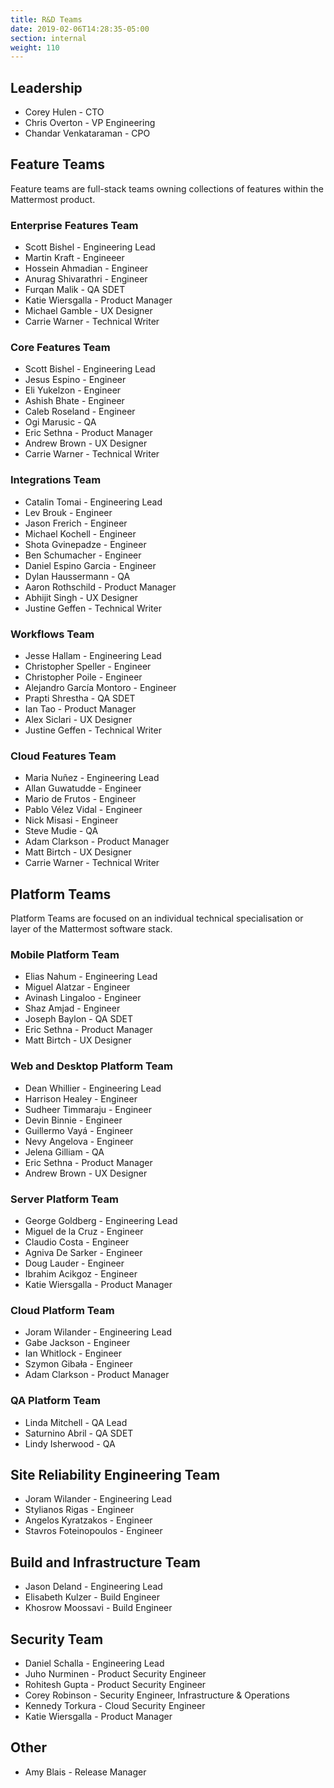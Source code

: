```yaml
---
title: R&D Teams
date: 2019-02-06T14:28:35-05:00
section: internal
weight: 110
---
```


## Leadership

* Corey Hulen - CTO
* Chris Overton - VP Engineering
* Chandar Venkataraman - CPO

## Feature Teams

Feature teams are full-stack teams owning collections of features within the Mattermost product.

### Enterprise Features Team

* Scott Bishel - Engineering Lead
* Martin Kraft - Engineeer
* Hossein Ahmadian - Engineer
* Anurag Shivarathri - Engineer
* Furqan Malik - QA SDET
* Katie Wiersgalla - Product Manager
* Michael Gamble - UX Designer
* Carrie Warner - Technical Writer

### Core Features Team

* Scott Bishel - Engineering Lead
* Jesus Espino - Engineer
* Eli Yukelzon - Engineer
* Ashish Bhate - Engineer
* Caleb Roseland - Engineer
* Ogi Marusic - QA
* Eric Sethna - Product Manager
* Andrew Brown - UX Designer
* Carrie Warner - Technical Writer

### Integrations Team

* Catalin Tomai - Engineering Lead
* Lev Brouk - Engineer
* Jason Frerich - Engineer
* Michael Kochell - Engineer
* Shota Gvinepadze - Engineer
* Ben Schumacher - Engineer
* Daniel Espino Garcia - Engineer
* Dylan Haussermann - QA
* Aaron Rothschild - Product Manager
* Abhijit Singh - UX Designer
* Justine Geffen - Technical Writer

### Workflows Team

* Jesse Hallam - Engineering Lead
* Christopher Speller - Engineer
* Christopher Poile - Engineer
* Alejandro García Montoro - Engineer
* Prapti Shrestha - QA SDET
* Ian Tao - Product Manager
* Alex Siclari - UX Designer
* Justine Geffen - Technical Writer

### Cloud Features Team

* Maria Nuñez - Engineering Lead
* Allan Guwatudde - Engineer
* Mario de Frutos - Engineer
* Pablo Vélez Vidal - Engineer
* Nick Misasi - Engineer
* Steve Mudie - QA
* Adam Clarkson - Product Manager
* Matt Birtch - UX Designer
* Carrie Warner - Technical Writer

## Platform Teams

Platform Teams are focused on an individual technical specialisation or layer of the Mattermost software stack.

### Mobile Platform Team

* Elias Nahum - Engineering Lead
* Miguel Alatzar - Engineer
* Avinash Lingaloo - Engineer
* Shaz Amjad - Engineer
* Joseph Baylon - QA SDET
* Eric Sethna - Product Manager
* Matt Birtch - UX Designer

### Web and Desktop Platform Team

* Dean Whillier - Engineering Lead
* Harrison Healey - Engineer
* Sudheer Timmaraju - Engineer
* Devin Binnie - Engineer
* Guillermo Vayá - Engineer
* Nevy Angelova - Engineer
* Jelena Gilliam - QA
* Eric Sethna - Product Manager
* Andrew Brown - UX Designer

### Server Platform Team

* George Goldberg - Engineering Lead
* Miguel de la Cruz - Engineer
* Claudio Costa - Engineer
* Agniva De Sarker - Engineer
* Doug Lauder - Engineer
* Ibrahim Acikgoz - Engineer
* Katie Wiersgalla - Product Manager

### Cloud Platform Team

* Joram Wilander - Engineering Lead
* Gabe Jackson - Engineer
* Ian Whitlock - Engineer
* Szymon Gibała - Engineer
* Adam Clarkson - Product Manager

### QA Platform Team

* Linda Mitchell - QA Lead
* Saturnino Abril - QA SDET
* Lindy Isherwood - QA

## Site Reliability Engineering Team

* Joram Wilander - Engineering Lead
* Stylianos Rigas - Engineer
* Angelos Kyratzakos - Engineer
* Stavros Foteinopoulos - Engineer

## Build and Infrastructure Team

* Jason Deland - Engineering Lead
* Elisabeth Kulzer - Build Engineer
* Khosrow Moossavi - Build Engineer

## Security Team

* Daniel Schalla - Engineering Lead
* Juho Nurminen - Product Security Engineer
* Rohitesh Gupta - Product Security Engineer
* Corey Robinson - Security Engineer, Infrastructure & Operations
* Kennedy Torkura - Cloud Security Engineer
* Katie Wiersgalla - Product Manager

## Other

* Amy Blais - Release Manager
